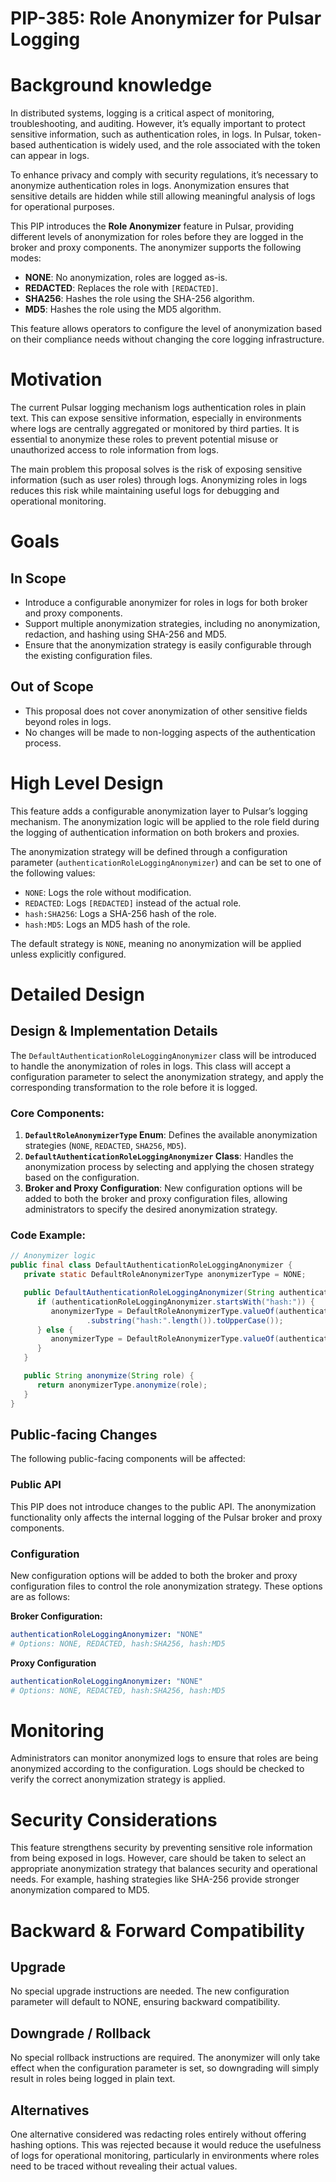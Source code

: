 # PIP-385: Role Anonymizer for Pulsar Logging

# Background knowledge

In distributed systems, logging is a critical aspect of monitoring, troubleshooting, and auditing. However, it’s equally important to protect sensitive information, such as authentication roles, in logs. In Pulsar, token-based authentication is widely used, and the role associated with the token can appear in logs.

To enhance privacy and comply with security regulations, it’s necessary to anonymize authentication roles in logs. Anonymization ensures that sensitive details are hidden while still allowing meaningful analysis of logs for operational purposes.

This PIP introduces the **Role Anonymizer** feature in Pulsar, providing different levels of anonymization for roles before they are logged in the broker and proxy components. The anonymizer supports the following modes:
- **NONE**: No anonymization, roles are logged as-is.
- **REDACTED**: Replaces the role with `[REDACTED]`.
- **SHA256**: Hashes the role using the SHA-256 algorithm.
- **MD5**: Hashes the role using the MD5 algorithm.

This feature allows operators to configure the level of anonymization based on their compliance needs without changing the core logging infrastructure.

# Motivation

The current Pulsar logging mechanism logs authentication roles in plain text. This can expose sensitive information, especially in environments where logs are centrally aggregated or monitored by third parties. It is essential to anonymize these roles to prevent potential misuse or unauthorized access to role information from logs.

The main problem this proposal solves is the risk of exposing sensitive information (such as user roles) through logs. Anonymizing roles in logs reduces this risk while maintaining useful logs for debugging and operational monitoring.

# Goals

## In Scope

- Introduce a configurable anonymizer for roles in logs for both broker and proxy components.
- Support multiple anonymization strategies, including no anonymization, redaction, and hashing using SHA-256 and MD5.
- Ensure that the anonymization strategy is easily configurable through the existing configuration files.

## Out of Scope

- This proposal does not cover anonymization of other sensitive fields beyond roles in logs.
- No changes will be made to non-logging aspects of the authentication process.

# High Level Design

This feature adds a configurable anonymization layer to Pulsar’s logging mechanism. The anonymization logic will be applied to the role field during the logging of authentication information on both brokers and proxies.

The anonymization strategy will be defined through a configuration parameter (`authenticationRoleLoggingAnonymizer`) and can be set to one of the following values:
- `NONE`: Logs the role without modification.
- `REDACTED`: Logs `[REDACTED]` instead of the actual role.
- `hash:SHA256`: Logs a SHA-256 hash of the role.
- `hash:MD5`: Logs an MD5 hash of the role.

The default strategy is `NONE`, meaning no anonymization will be applied unless explicitly configured.

# Detailed Design

## Design & Implementation Details

The `DefaultAuthenticationRoleLoggingAnonymizer` class will be introduced to handle the anonymization of roles in logs. This class will accept a configuration parameter to select the anonymization strategy, and apply the corresponding transformation to the role before it is logged.

### Core Components:
1. **`DefaultRoleAnonymizerType` Enum**: Defines the available anonymization strategies (`NONE`, `REDACTED`, `SHA256`, `MD5`).
2. **`DefaultAuthenticationRoleLoggingAnonymizer` Class**: Handles the anonymization process by selecting and applying the chosen strategy based on the configuration.
3. **Broker and Proxy Configuration**: New configuration options will be added to both the broker and proxy configuration files, allowing administrators to specify the desired anonymization strategy.

### Code Example:
```java
// Anonymizer logic
public final class DefaultAuthenticationRoleLoggingAnonymizer {
   private static DefaultRoleAnonymizerType anonymizerType = NONE;

   public DefaultAuthenticationRoleLoggingAnonymizer(String authenticationRoleLoggingAnonymizer) {
      if (authenticationRoleLoggingAnonymizer.startsWith("hash:")) {
         anonymizerType = DefaultRoleAnonymizerType.valueOf(authenticationRoleLoggingAnonymizer
                 .substring("hash:".length()).toUpperCase());
      } else {
         anonymizerType = DefaultRoleAnonymizerType.valueOf(authenticationRoleLoggingAnonymizer);
      }
   }

   public String anonymize(String role) {
      return anonymizerType.anonymize(role);
   }
}
```

## Public-facing Changes

The following public-facing components will be affected:

### Public API

This PIP does not introduce changes to the public API. The anonymization functionality only affects the internal logging of the Pulsar broker and proxy components.

### Configuration

New configuration options will be added to both the broker and proxy configuration files to control the role anonymization strategy. These options are as follows:

**Broker Configuration:**
```yaml
authenticationRoleLoggingAnonymizer: "NONE" 
# Options: NONE, REDACTED, hash:SHA256, hash:MD5
```

**Proxy Configuration**
```yaml
authenticationRoleLoggingAnonymizer: "NONE"
# Options: NONE, REDACTED, hash:SHA256, hash:MD5
```

# Monitoring
Administrators can monitor anonymized logs to ensure that roles are being anonymized according to the configuration. Logs should be checked to verify the correct anonymization strategy is applied.

# Security Considerations
This feature strengthens security by preventing sensitive role information from being exposed in logs. However, care should be taken to select an appropriate anonymization strategy that balances security and operational needs. For example, hashing strategies like SHA-256 provide stronger anonymization compared to MD5.

# Backward & Forward Compatibility

## Upgrade

No special upgrade instructions are needed. The new configuration parameter will default to NONE, ensuring backward compatibility.

## Downgrade / Rollback
No special rollback instructions are required. The anonymizer will only take effect when the configuration parameter is set, so downgrading will simply result in roles being logged in plain text.

## Alternatives
One alternative considered was redacting roles entirely without offering hashing options. This was rejected because it would reduce the usefulness of logs for operational monitoring, particularly in environments where roles need to be traced without revealing their actual values.
